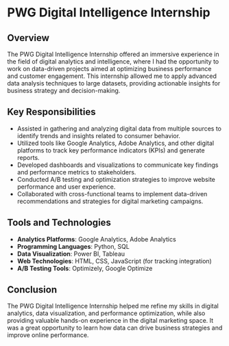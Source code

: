 # PWG Digital Intelligence Internship

## Overview
The PWG Digital Intelligence Internship offered an immersive experience in the field of digital analytics and intelligence, where I had the opportunity to work on data-driven projects aimed at optimizing business performance and customer engagement. This internship allowed me to apply advanced data analysis techniques to large datasets, providing actionable insights for business strategy and decision-making.

## Key Responsibilities
- Assisted in gathering and analyzing digital data from multiple sources to identify trends and insights related to consumer behavior.
- Utilized tools like Google Analytics, Adobe Analytics, and other digital platforms to track key performance indicators (KPIs) and generate reports.
- Developed dashboards and visualizations to communicate key findings and performance metrics to stakeholders.
- Conducted A/B testing and optimization strategies to improve website performance and user experience.
- Collaborated with cross-functional teams to implement data-driven recommendations and strategies for digital marketing campaigns.

## Tools and Technologies
- **Analytics Platforms**: Google Analytics, Adobe Analytics
- **Programming Languages**: Python, SQL
- **Data Visualization**: Power BI, Tableau
- **Web Technologies**: HTML, CSS, JavaScript (for tracking integration)
- **A/B Testing Tools**: Optimizely, Google Optimize

## Conclusion
The PWG Digital Intelligence Internship helped me refine my skills in digital analytics, data visualization, and performance optimization, while also providing valuable hands-on experience in the digital marketing space. It was a great opportunity to learn how data can drive business strategies and improve online performance.
